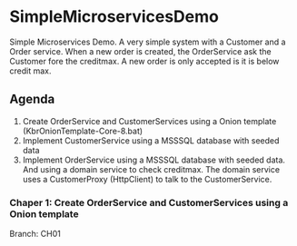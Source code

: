 # SimpleMicroservicesDemo
Simple Microservices Demo. A very simple system with a Customer and a Order service. When a new order is created, the OrderService ask the Customer fore the creditmax. A new order is only accepted is it is below credit max.



## Agenda

1. Create OrderService and CustomerServices using a Onion template (KbrOnionTemplate-Core-8.bat)
2. Implement CustomerService using a MSSSQL database with seeded data
3. Implement OrderService using a MSSSQL database with seeded data. And using a domain service to check creditmax. The domain service uses a CustomerProxy (HttpClient) to talk to the CustomerService.



### Chaper 1: Create OrderService and CustomerServices using a Onion template

Branch: CH01

